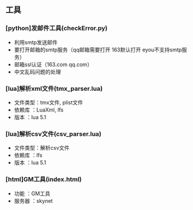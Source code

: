 ## 工具

### [python]发邮件工具(checkError.py)
* 利用smtp发送邮件
* 要打开邮箱的smtp服务（qq邮箱需要打开 163默认打开 eyou不支持smtp服务）
* 邮箱ssl认证（163.com qq.com）
* 中文乱码问题的处理

### [lua]解析xml文件(tmx_parser.lua)
* 文件类型：tmx文件, plist文件
* 依赖库  ：LuaXml, lfs 
* 版本	  ：lua 5.1 

### [lua]解析csv文件(csv_parser.lua)
* 文件类型：解析csv文件
* 依赖库  ：lfs 
* 版本	  ：lua 5.1 

### [html]GM工具(index.html)
* 功能    ：GM工具
* 服务器  ：skynet 
